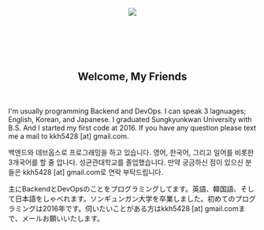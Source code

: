 <div align=center>
  
  ![](https://capsule-render.vercel.app/api?type=waving&color=4FC08D&height=250&section=header&text=Kani%20Kim&fontSize=60)
  
  <br>
  <br>
</div>

<br>
<br>

<h2 align=center>
  Welcome, My Friends
</h2>
<br>
<p>
 I'm usually programming Backend and DevOps. I can speak 3 lagnuages; English, Korean, and Japanese. I graduated Sungkyunkwan University with B.S. And I started my first code at 2016. If you have any question please text me a mail to kkh5428 [at] gmail.com.

  백엔드와 데브옵스로 프로그래밍을 하고 있습니다. 영어, 한국어, 그리고 일어를 비롯한 3개국어를 할 줄 압나다. 성균관대학교를 졸업했습니다. 만약 궁금하신 점이 있으신 분들은 kkh5428 [at] gmail.com로 연락 부탁드립니다.
  
 主にBackendとDevOpsのことをプログラミングしてます。英語、韓国語、そして日本語をしゃべれます。ソンギュンガン大学を卒業しました。初めてのプログラミングは2016年です。伺いたいことがある方はkkh5428 [at] gmail.comまで、メールお願いいたします。
</p>
